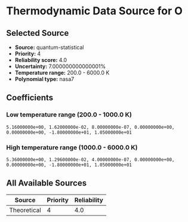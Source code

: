 # Thermodynamic Data Source for O

## Selected Source
- **Source:** quantum-statistical
- **Priority:** 4
- **Reliability score:** 4.0
- **Uncertainty:** 7.000000000000001%
- **Temperature range:** 200.0 - 6000.0 K
- **Polynomial type:** nasa7

## Coefficients
### Low temperature range (200.0 - 1000.0 K)
```
5.16000000e+00, 1.62000000e-02, 8.00000000e-07, 0.00000000e+00, 0.00000000e+00, -1.80000000e+01, 1.05000000e+01
```

### High temperature range (1000.0 - 6000.0 K)
```
5.36000000e+00, 1.29600000e-02, 4.00000000e-07, 0.00000000e+00, 0.00000000e+00, -1.80000000e+01, 1.05000000e+01
```

## All Available Sources
| Source | Priority | Reliability |
|--------|----------|-------------|
| Theoretical | 4 | 4.0 |
